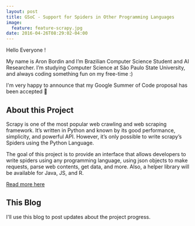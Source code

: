```yaml
---
layout: post
title: GSoC - Support for Spiders in Other Programming Languages
image:
  feature: feature-scrapy.jpg
date: 2016-04-26T08:29:02-04:00
---
```


Hello Everyone !

My name is Aron Bordin and I’m Brazilian Computer Science Student and AI Researcher. I’m studying Computer Science at São Paulo State University, and always coding something fun on my free-time :)

I'm very happy to announce that my Google Summer of Code proposal has been accepted :tada:

## About this Project

Scrapy is one of the most popular web crawling and web scraping framework. It’s written in Python and known by its good performance, simplicity, and powerful API. However, it’s only possible to write scrapy’s Spiders using the Python Language.

The goal of this project is to provide an interface that allows developers to write spiders using any programming language, using json objects to make requests, parse web contents, get data, and more.  Also, a helper library will be available for Java, JS, and R.

[Read more here](https://summerofcode.withgoogle.com/projects/#4828380830629888)

## This Blog

I'll use this blog to post updates about the project progress.
